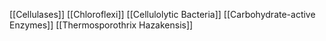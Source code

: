 [[Cellulases]]
[[Chloroflexi]]
[[Cellulolytic Bacteria]]
[[Carbohydrate-active Enzymes]]
[[Thermosporothrix Hazakensis]]
